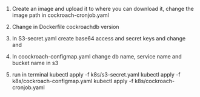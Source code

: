 1. Create an image and upload it to where you can download it, change the image path in cockroach-cronjob.yaml

2. Change in Dockerfile cockroachdb version

3. In S3-secret.yaml create base64 access and secret keys and change <Access Key base64> and <Secret Key base64>

4. In coockroach-configmap.yaml change db name, service name and bucket name in s3

5. run in terminal 
   kubectl apply -f k8s/s3-secret.yaml
   kubectl apply -f k8s/cockroach-configmap.yaml
   kubectl apply -f k8s/cockroach-cronjob.yaml
   